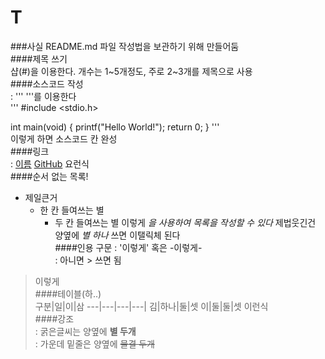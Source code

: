 # T
###사실 README.md 파일 작성법을 보관하기 위해 만들어둠  
####제목 쓰기  
샵(#)을 이용한다. 개수는 1~5개정도, 주로 2~3개를 제목으로 사용  
####소스코드 작성  
: ''' '''를 이용한다  
'''
#include <stdio.h>

int main(void) {
  printf("Hello World!");
  return 0;
}
'''  
이렇게 하면 소스코드 칸 완성  
####링크  
: [이름](https://github.com/hgyuhyeon)
[GitHub](https://github.com/hgyuhyeon)
요런식  
####순서 없는 목록!  
* 제일큰거
  * 한 칸 들여쓰는 별
    * 두 칸 들여쓰는 별
이렇게 *을 사용하여 목록을 작성할 수 있다*  제법웃긴건 양옆에 *별 하나* 쓰면 이탤릭체 된다  
####인용 구문
: '이렇게' 혹은 -이렇게-  
: 아니면 > 쓰면 됨
> 이렇게  
####테이블(하..)  
구분|일|이|삼
---|---|---|---|
김|하나|둘|셋
이|둘|둘|셋
이런식  
####강조  
: 굵은글씨는 양옆에 **별 두개**  
: 가운데 밑줄은 양옆에 ~~물결 두개~~  
